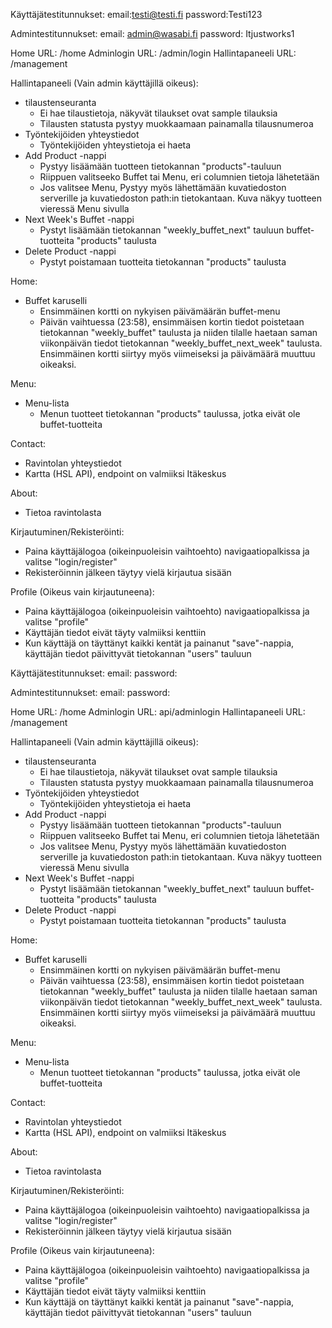 Käyttäjätestitunnukset:
email:testi@testi.fi
password:Testi123

Admintestitunnukset:
email: admin@wasabi.fi
password: Itjustworks1

Home URL: /home
Adminlogin URL: /admin/login
Hallintapaneeli URL: /management

Hallintapaneeli (Vain admin käyttäjillä oikeus):

- tilaustenseuranta
  - Ei hae tilaustietoja, näkyvät tilaukset ovat sample tilauksia
  - Tilausten statusta pystyy muokkaamaan painamalla tilausnumeroa
- Työntekijöiden yhteystiedot
  - Työntekijöiden yhteystietoja ei haeta
- Add Product -nappi
  - Pystyy lisäämään tuotteen tietokannan "products"-tauluun
  - Riippuen valitseeko Buffet tai Menu, eri columnien tietoja lähetetään
  - Jos valitsee Menu, Pystyy myös lähettämään kuvatiedoston serverille ja kuvatiedoston path:in tietokantaan. Kuva näkyy tuotteen vieressä Menu sivulla
- Next Week's Buffet -nappi
  - Pystyt lisäämään tietokannan "weekly_buffet_next" tauluun buffet-tuotteita "products" taulusta
- Delete Product -nappi
  - Pystyt poistamaan tuotteita tietokannan "products" taulusta

Home:

- Buffet karuselli
  - Ensimmäinen kortti on nykyisen päivämäärän buffet-menu
  - Päivän vaihtuessa (23:58), ensimmäisen kortin tiedot poistetaan tietokannan "weekly_buffet" taulusta ja niiden tilalle haetaan saman viikonpäivän tiedot tietokannan "weekly_buffet_next_week" taulusta. Ensimmäinen kortti siirtyy myös viimeiseksi ja päivämäärä muuttuu oikeaksi.

Menu:

- Menu-lista
  - Menun tuotteet tietokannan "products" taulussa, jotka eivät ole buffet-tuotteita

Contact:

- Ravintolan yhteystiedot
- Kartta (HSL API), endpoint on valmiiksi Itäkeskus

About:

- Tietoa ravintolasta

Kirjautuminen/Rekisteröinti:

- Paina käyttäjälogoa (oikeinpuoleisin vaihtoehto) navigaatiopalkissa ja valitse "login/register"
- Rekisteröinnin jälkeen täytyy vielä kirjautua sisään

Profile (Oikeus vain kirjautuneena):

- Paina käyttäjälogoa (oikeinpuoleisin vaihtoehto) navigaatiopalkissa ja valitse "profile"
- Käyttäjän tiedot eivät täyty valmiiksi kenttiin
- Kun käyttäjä on täyttänyt kaikki kentät ja painanut "save"-nappia, käyttäjän tiedot päivittyvät tietokannan "users" tauluun

Käyttäjätestitunnukset:
email:
password:

Admintestitunnukset:
email:
password:

Home URL: /home
Adminlogin URL: api/adminlogin
Hallintapaneeli URL: /management

Hallintapaneeli (Vain admin käyttäjillä oikeus):

- tilaustenseuranta
  - Ei hae tilaustietoja, näkyvät tilaukset ovat sample tilauksia
  - Tilausten statusta pystyy muokkaamaan painamalla tilausnumeroa
- Työntekijöiden yhteystiedot
  - Työntekijöiden yhteystietoja ei haeta
- Add Product -nappi
  - Pystyy lisäämään tuotteen tietokannan "products"-tauluun
  - Riippuen valitseeko Buffet tai Menu, eri columnien tietoja lähetetään
  - Jos valitsee Menu, Pystyy myös lähettämään kuvatiedoston serverille ja kuvatiedoston path:in tietokantaan. Kuva näkyy tuotteen vieressä Menu sivulla
- Next Week's Buffet -nappi
  - Pystyt lisäämään tietokannan "weekly_buffet_next" tauluun buffet-tuotteita "products" taulusta
- Delete Product -nappi
  - Pystyt poistamaan tuotteita tietokannan "products" taulusta

Home:

- Buffet karuselli
  - Ensimmäinen kortti on nykyisen päivämäärän buffet-menu
  - Päivän vaihtuessa (23:58), ensimmäisen kortin tiedot poistetaan tietokannan "weekly_buffet" taulusta ja niiden tilalle haetaan saman viikonpäivän tiedot tietokannan "weekly_buffet_next_week" taulusta. Ensimmäinen kortti siirtyy myös viimeiseksi ja päivämäärä muuttuu oikeaksi.

Menu:

- Menu-lista
  - Menun tuotteet tietokannan "products" taulussa, jotka eivät ole buffet-tuotteita

Contact:

- Ravintolan yhteystiedot
- Kartta (HSL API), endpoint on valmiiksi Itäkeskus

About:

- Tietoa ravintolasta

Kirjautuminen/Rekisteröinti:

- Paina käyttäjälogoa (oikeinpuoleisin vaihtoehto) navigaatiopalkissa ja valitse "login/register"
- Rekisteröinnin jälkeen täytyy vielä kirjautua sisään

Profile (Oikeus vain kirjautuneena):

- Paina käyttäjälogoa (oikeinpuoleisin vaihtoehto) navigaatiopalkissa ja valitse "profile"
- Käyttäjän tiedot eivät täyty valmiiksi kenttiin
- Kun käyttäjä on täyttänyt kaikki kentät ja painanut "save"-nappia, käyttäjän tiedot päivittyvät tietokannan "users" tauluun
